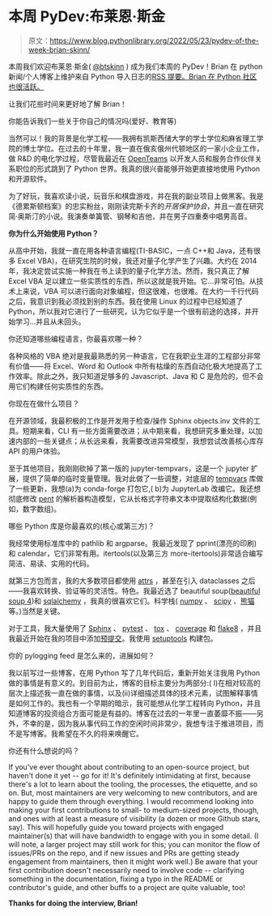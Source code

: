 # 本周 PyDev:布莱恩·斯金

> 原文：<https://www.blog.pythonlibrary.org/2022/05/23/pydev-of-the-week-brian-skinn/>

本周我们欢迎布莱恩·斯金( [@btskinn](https://twitter.com/btskinn) ) 成为我们本周的 PyDev！Brian 在 python 新闻/个人博客上维护来自 Python 导入日志的[RSS 提要。Brian 在 Python 社区也很活跃。](https://bskinn.github.io/)

让我们花些时间来更好地了解 Brian！

你能告诉我们一些关于你自己的情况吗(爱好、教育等)

当然可以！我的背景是化学工程——我拥有凯斯西储大学的学士学位和麻省理工学院的博士学位。在过去的十年里，我一直在俄亥俄州代顿地区的一家小企业工作，做 R&D 的电化学过程，尽管我最近在 [OpenTeams](https://www.openteams.com) 以开发人员和服务合作伙伴关系职位的形式跳到了 Python 世界。我真的很兴奋能够开始更直接地使用 Python 和开源软件。

为了好玩，我喜欢读小说，玩音乐和棋盘游戏，并在我的副业项目上做黑客。我是《德累斯顿档案》的忠实粉丝，刚刚读完斯卡齐的*开居保护协会*，并且一直在研究简·奥斯汀的小说。我演奏单簧管、钢琴和吉他，并在男子四重奏中唱男高音。

**你为什么开始使用 Python？**

从高中开始，我就一直在用各种语言编程(TI-BASIC，一点 C++和 Java，还有很多 Excel VBA)，在研究生院的时候，我还对量子化学产生了兴趣。大约在 2014 年，我决定尝试实施一种我在书上读到的量子化学方法。然而，我只真正了解 Excel VBA 足以建立一些实质性的东西，所以这就是我开始。它...非常可怕。从技术上来说，VBA 可以进行面向对象编程，但这很难，也很难。在大约一千行代码之后，我意识到我必须找到别的东西。我在使用 Linux 的过程中已经知道了 Python，所以我对它进行了一些研究，认为它似乎是一个很有前途的选择，并开始学习...并且从未回头。

你还知道哪些编程语言，你最喜欢哪一种？

各种风格的 VBA 绝对是我最熟悉的另一种语言，它在我职业生涯的工程部分非常有价值——将 Excel、Word 和 Outlook 中所有枯燥的东西自动化极大地提高了工作效率。除此之外，我只知道足够多的 Javascript、Java 和 C 是危险的，但不会用它们构建任何实质性的东西。

你现在在做什么项目？

在开源领域，我最积极的工作是开发用于检查/操作 Sphinx objects.inv 文件的工具。短期来看，CLI 有一些方面需要改进；从中期来看，我想研究多重处理，以加速内部的一些关键点；从长远来看，我需要改进异常模型，我想尝试改善核心库存 API 的用户体验。

至于其他项目，我刚刚砍掉了第一版的 jupyter-tempvars，这是一个 jupyter 扩展，提供了简单的临时变量管理。我对此做了一些调整，对底层的 [tempvars](https://github.com/bskinn/tempvars) 库做了一些更新，我想(a)为 conda-forge 打包它,( b)为 JupyterLab 改编它。我还想彻底修改 [pent](https://github.com/bskinn/pent) 的解析器构造模型，它从长格式字符串文本中提取结构化数据(例如，数字数组)。

哪些 Python 库是你最喜欢的(核心或第三方)？

我经常使用标准库中的 pathlib 和 argparse。我最近发现了 pprint(漂亮的印刷)和 calendar，它们非常有用。itertools(以及第三方 more-itertools)非常适合编写简洁、易读、实用的代码。

就第三方包而言，我的大多数项目都使用 [attrs](https://github.com/python-attrs/attrs) ，甚至在引入 dataclasses 之后——我喜欢转换、验证等的灵活性。特色。我最近选了 beautiful soup([beautiful soup 4](https://pypi.org/project/beautifulsoup4/))和 [sqlalchemy](https://pypi.org/project/SQLAlchemy/) ，我真的很喜欢它们。科学栈( [numpy](https://pypi.org/project/numpy/) 、 [scipy](https://pypi.org/project/scipy/) 、[熊猫](https://pypi.org/project/pandas/)等。)当然是关键。

对于工具，我大量使用了 [Sphinx](https://pypi.org/project/Sphinx/) 、 [pytest](https://pypi.org/project/pytest/) 、 [tox](https://pypi.org/project/tox/) 、 [coverage](https://pypi.org/project/coverage/) 和 [flake8](https://pypi.org/project/flake8/) ，并且我最近开始在我的项目中添加[预提交](https://pypi.org/project/pre-commit/)。我使用 [setuptools](https://pypi.org/project/setuptools/) 构建包。

你的 pylogging feed 是怎么来的，进展如何？

我以前写过一些博客，在用 Python 写了几年代码后，重新开始关注我用 Python 做的事情是有意义的。到目前为止，博客的目标主要分为两部分:( I)在相对较高的层次上描述我一直在做的事情，以及(ii)详细描述具体的技术元素，试图解释事情是如何工作的。我也有一个早期的暗示，我可能想从化学工程转向 Python，并且知道博客的投资组合方面可能是有益的。博客在过去的一年里一直萎靡不振——另外，不幸的是，因为我从事代码工作的空闲时间非常少，我想专注于推进项目，而不是写博客。我希望在不久的将来唤醒它。

你还有什么想说的吗？

If you've ever thought about contributing to an open-source project, but haven't done it yet -- go for it! It's definitely intimidating at first, because there's a lot to learn about the tooling, the processes, the etiquette, and so on. But, most maintainers are very welcoming to new contributors, and are happy to guide them through everything. I would recommend looking into making your first contributions to small- to medium-sized projects, though, and ones with at least a measure of visibility (a dozen or more Github stars, say). This will hopefully guide you toward projects with engaged maintainer(s) that will have bandwidth to engage with you in some detail. (I will note, a larger project may still work for this; you can monitor the flow of issues/PRs on the repo, and if new issues and PRs are getting steady engagement from maintainers, then it might work well.) Be aware that your first contribution doesn't necessarily need to involve code -- clarifying something in the documentation, fixing a typo in the README or contributor's guide, and other buffs to a project are quite valuable, too!

**Thanks for doing the interview, Brian!**